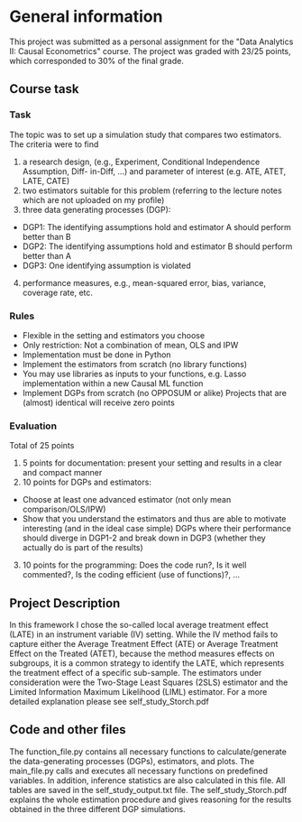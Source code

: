 # General information

This project was submitted as a personal assignment for the "Data Analytics II: Causal Econometrics" course. The project was graded with 23/25 points, which corresponded to 30% of the final grade.

## Course task

### Task
The topic was to set up a simulation study that compares two estimators. The criteria were to find 
 
1. a research design, (e.g., Experiment, Conditional Independence Assumption, Diff- in-Diff, ...) and parameter of interest (e.g. ATE, ATET, LATE, CATE) 
2. two estimators suitable for this problem (referring to the lecture notes which are not uploaded on my profile) 
3. three data generating processes (DGP): 
 - DGP1: The identifying assumptions hold and estimator A should perform better than B 
 - DGP2: The identifying assumptions hold and estimator B should perform better than A 
 - DGP3: One identifying assumption is violated
4. performance measures, e.g., mean-squared error, bias, variance, coverage rate, etc.

### Rules

- Flexible in the setting and estimators you choose
- Only restriction: Not a combination of mean, OLS and IPW 
- Implementation must be done in Python
- Implement the estimators from scratch (no library functions)
- You may use libraries as inputs to your functions, e.g. Lasso implementation within a new Causal ML function
- Implement DGPs from scratch (no OPPOSUM or alike) Projects that are (almost) identical will receive zero points

### Evaluation

Total of 25 points

1. 5 points for documentation: present your setting and results in a clear and
compact manner
2. 10 points for DGPs and estimators:
 - Choose at least one advanced estimator (not only mean comparison/OLS/IPW)
 - Show that you understand the estimators and thus are able to motivate interesting
(and in the ideal case simple) DGPs where their performance should diverge in DGP1-2 and break down in DGP3 (whether they actually do is part of the results)
3. 10 points for the programming: Does the code run?, Is it well commented?, Is the coding efficient (use of functions)?, ...

## Project Description

In this framework I chose the so-called local average treatment effect (LATE) in an instrument variable (IV) setting. While the IV method fails to capture either the Average Treatment Effect (ATE) or Average Treatment Effect on the Treated (ATET), because the method measures effects on subgroups, it is a common strategy to identify the LATE, which represents the treatment effect of a specific sub-sample.
The estimators under consideration were the Two-Stage Least Squares (2SLS) estimator and the Limited Information Maximum Likelihood (LIML) estimator. For a more detailed explanation please see self_study_Storch.pdf

## Code and other files

The function_file.py contains all necessary functions to calculate/generate the data-generating processes (DGPs), estimators, and plots.
The main_file.py calls and executes all necessary functions on predefined variables. In addition, inference statistics are also calculated in this file. All tables are saved in the self_study_output.txt file. The self_study_Storch.pdf explains the whole estimation procedure and gives reasoning for the results obtained in the three different DGP simulations.

